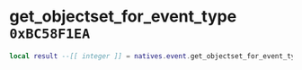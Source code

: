 # get_objectset_for_event_type `0xBC58F1EA`

```lua
local result --[[ integer ]] = natives.event.get_objectset_for_event_type(_setid --[[ number ]])
```